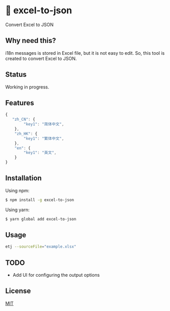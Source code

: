 # 🌈 excel-to-json

Convert Excel to JSON

## Why need this?
i18n messages is stored in Excel file, but it is not easy to edit. So, this tool is created to convert Excel to JSON. 

## Status

Working in progress.

## Features

```javascript
{
   "zh_CN": {
        "key1": "简体中文",
    },
    "zh_HK": {
        "key1": "繁体中文",
    },
    "en": {
        "key1": "英文",
    }
}
```

## Installation

Using npm:

```sh
$ npm install -g excel-to-json
```

Using yarn:

```sh
$ yarn global add excel-to-json
```

## Usage

```sh
etj --sourceFile="example.xlsx"
```
## TODO
* Add UI for configuring the output options

## License

[MIT](https://en.wikipedia.org/wiki/MIT_License)
